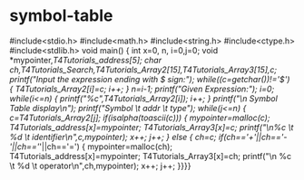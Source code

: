# symbol-table
#include<stdio.h>
#include<math.h>
#include<string.h>
#include<ctype.h>
#include<stdlib.h>
void main()
{
 int x=0, n, i=0,j=0;
 void *mypointer,*T4Tutorials_address[5];
 char ch,T4Tutorials_Search,T4Tutorials_Array2[15],T4Tutorials_Array3[15],c;
 printf("Input the expression ending with $ sign:");
 while((c=getchar())!='$')
 {
  T4Tutorials_Array2[i]=c;
  i++;
 }
 n=i-1;
 printf("Given Expression:");
 i=0;
 while(i<=n)
 {
  printf("%c",T4Tutorials_Array2[i]);
  i++;
 }
 printf("\n Symbol Table display\n");
 printf("Symbol \t addr \t type");
 while(j<=n)
 {
  c=T4Tutorials_Array2[j];
  if(isalpha(toascii(c)))
  {
   mypointer=malloc(c);
   T4Tutorials_address[x]=mypointer;
   T4Tutorials_Array3[x]=c;
   printf("\n%c \t %d \t identifier\n",c,mypointer);
   x++;
   j++;
  }
  else
  {
   ch=c;
   if(ch=='+'||ch=='-'||ch=='*'||ch=='=')
   {
    mypointer=malloc(ch);
    T4Tutorials_address[x]=mypointer;
    T4Tutorials_Array3[x]=ch;
    printf("\n %c \t %d \t operator\n",ch,mypointer);
    x++;
    j++;
   }}}}
